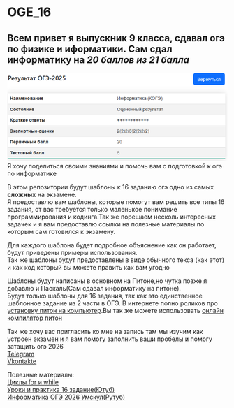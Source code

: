 # OGE_16 #
 ## Всем привет я выпускник 9 класса, сдавал огэ по физике и иформатики. Сам сдал информатику на ***20 баллов из 21 балла*** ##

![фото](img.png)\
Я хочу поделиться своими знаниями и помочь вам с подготовкой к огэ по информатике

В этом репозитории будут шаблоны к 16 заданию огэ одно из самых **сложных** на экзамене.\
Я предоставлю вам шаблоны, которые помогут вам решить все типы 16 задания, от вас требуется только маленькое понимание программирования и кодинга.Так же порещаем несколь интересных задачек и я вам предоставлю ссылки на полезные материалы по которым сам готовился к экзамену.

Для каждого шаблона будет подробное объяснение как он работает, будут приведены примеры использования.\
Так же шаблоны будут предоставлены в виде обычного текса (как этот) и как код который вы можете править как вам угодно

Шаблоны будут написаны в основном на Питоне,но чутка позже я добавлю и Паскаль(Сам сдавал информатику на питоне).\
Будут только шаблоны для 16 задания, так как это единственное шаблонное задание из 2 части в ОГЭ.
В интернете полно роликов про [установку питон на компьютер](https://timeweb.cloud/tutorials/python/kak-ustanovit-python-na-windows-10).Вы так же можете использовать [онлайн компилятор питон](https://www.online-python.com/)

Так же хочу вас пригласить ко мне на запись там мы изучим как устроен экзамен и я вам помогу заполнить ваши пробелы и помогу затащить огэ 2026\
[Telegram](https://t.me/emer0ld "Ссылка на связь со мной в телеграмме")\
[Vkontakte](https://m.vk.com/molniya66 "Ссылка на связь со мной в Вконтакте")




Полезные материалы:\
[Циклы for и while](https://skillbox.ru/media/code/tsikly-v-python-kak-rabotayut-i-kakie-byvayut/)\
[Уроки и практика 16 задание(Ютуб)](https://youtu.be/2caZ72RgaYk?si=_o6pCZNDPo3ELyen)\
[Информатика ОГЭ 2026 Умскул(Рутуб)](https://rutube.ru/channel/45202790/)
